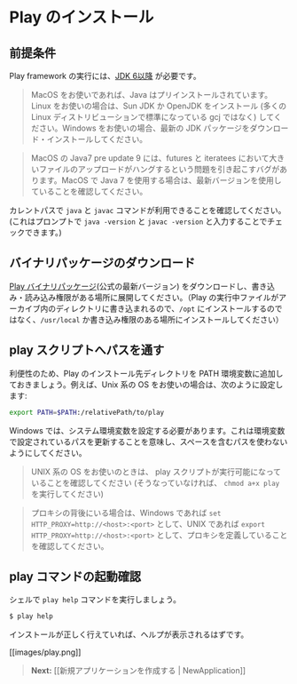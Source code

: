 <!-- translated -->
<!--
# Installing Play
-->
# Play のインストール

<!--
## Prerequisites
-->
## 前提条件
<!--
To run the Play framework, you need [JDK 6 or later](http://www.oracle.com/technetwork/java/javase/downloads/index.html). 
-->
Play framework の実行には、[JDK 6以降](http://www.oracle.com/technetwork/java/javase/downloads/index.html) が必要です。

<!--
> If you are using MacOS, Java is built-in. If you are using Linux, make sure to use either the Sun JDK or OpenJDK (and not gcj, which is the default Java command on many Linux distros). If you are using Windows, just download and install the latest JDK package.

> Note, Java 7 pre update 9 on MacOS has a bug that causes problems with futures and iteratees, including making large file uploads hang.  If using Java 7 on MacOS, make sure you are using the latest version.
-->
> MacOS をお使いであれば、Java はプリインストールされています。Linux をお使いの場合は、Sun JDK か OpenJDK をインストール (多くの Linux ディストリビューションで標準になっている gcj ではなく) してください。Windows をお使いの場合、最新の JDK パッケージをダウンロード・インストールしてください。

> MacOS の Java7 pre update 9 には、futures と iteratees において大きいファイルのアップロードがハングするという問題を引き起こすバグがあります。MacOS で Java 7 を使用する場合は、最新バージョンを使用していることを確認してください。

<!--
Be sure to have the `java` and `javac` commands in the current path (you can check this by typing `java -version` and `javac -version` at the shell prompt). 
-->
カレントパスで `java` と `javac` コマンドが利用できることを確認してください。(これはプロンプトで `java -version` と `javac -version` と入力することでチェックできます。)

<!--
## Download the binary package
-->
## バイナリパッケージのダウンロード

<!--
Download the latest [Play binary package](http://www.playframework.org/download) (take the latest official version) and extract the archive to a location where you have both read **and write** access. (Running `play` writes some files to directories within the archive, so don't install to `/opt`, `/usr/local` or anywhere else you’d need special permission to write to.)
-->
[Play バイナリパッケージ](http://download.playframework.org/download/)(公式の最新バージョン) をダウンロードし、書き込み・読み込み権限がある場所に展開してください。（Play の実行中ファイルがアーカイブ内のディレクトリに書き込まれるので、`/opt` にインストールするのではなく、`/usr/local` か書き込み権限のある場所にインストールしてください）

<!--
## Add the play script to your PATH
-->
## play スクリプトへパスを通す

<!--
For convenience, you should add the framework installation directory to your system PATH. On UNIX systems, this means doing something like:
-->
利便性のため、Play のインストール先ディレクトリを PATH 環境変数に追加しておきましょう。例えば、Unix 系の OS をお使いの場合は、次のように設定します:

```bash
export PATH=$PATH:/relativePath/to/play
```

<!--
On Windows you’ll need to set it in the global environment variables. This means update the PATH in the environment variables and don't use a path with spaces.
-->
Windows では、システム環境変数を設定する必要があります。これは環境変数で設定されているパスを更新することを意味し、スペースを含むパスを使わないようにしてください。

<!--
> If you’re on UNIX, make sure that the `play` script is executable (otherwise do a `chmod a+x play`).

> If you behind a proxy make sure to define it with `set HTTP_PROXY=http://<host>:<port>` on Windows or `export  HTTP_PROXY=http://<host>:<port>` on UNIX.
-->
> UNIX 系の OS をお使いのときは、 play スクリプトが実行可能になっていることを確認してください (そうなっていなければ、 `chmod a+x play` を実行してください)

> プロキシの背後にいる場合は、Windows であれば `set HTTP_PROXY=http://<host>:<port>` として、UNIX であれば `export  HTTP_PROXY=http://<host>:<port>` として、プロキシを定義していることを確認してください。

<!--
## Check that the play command is available
-->
## play コマンドの起動確認

<!--
From a shell, launch the `play help` command. 

```bash
$ play help
```
-->
シェルで `play help` コマンドを実行しましょう。

```bash
$ play help
```

<!--
If everything is properly installed, you should see the basic help:
-->
インストールが正しく行えていれば、ヘルプが表示されるはずです。

[[images/play.png]]

<!--
> **Next:** [[Creating a new application | NewApplication]]
-->
> **Next:** [[新規アプリケーションを作成する | NewApplication]]